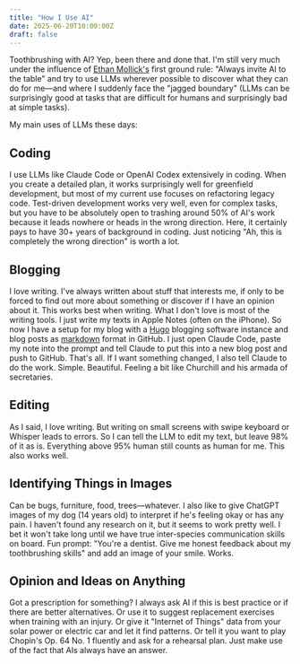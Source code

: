```yaml
---
title: "How I Use AI"
date: 2025-06-20T10:00:00Z
draft: false
---
```


Toothbrushing with AI? Yep, been there and done that. I'm still very much under the influence of [Ethan Mollick's](/reading/) first ground rule: "Always invite AI to the table" and try to use LLMs wherever possible to discover what they can do for me—and where I suddenly face the "jagged boundary" (LLMs can be surprisingly good at tasks that are difficult for humans and surprisingly bad at simple tasks).

My main uses of LLMs these days:

## Coding

I use LLMs like Claude Code or OpenAI Codex extensively in coding. When you create a detailed plan, it works surprisingly well for greenfield development, but most of my current use focuses on refactoring legacy code. Test-driven development works very well, even for complex tasks, but you have to be absolutely open to trashing around 50% of AI's work because it leads nowhere or heads in the wrong direction. Here, it certainly pays to have 30+ years of background in coding. Just noticing "Ah, this is completely the wrong direction" is worth a lot.

## Blogging

I love writing. I've always written about stuff that interests me, if only to be forced to find out more about something or discover if I have an opinion about it. This works best when writing. What I don't love is most of the writing tools. I just write my texts in Apple Notes (often on the iPhone). So now I have a setup for my blog with a [Hugo](https://gohugo.io/) blogging software instance and blog posts as [markdown](https://en.wikipedia.org/wiki/Markdown) format in GitHub. I just open Claude Code, paste my note into the prompt and tell Claude to put this into a new blog post and push to GitHub. That's all. If I want something changed, I also tell Claude to do the work. Simple. Beautiful. Feeling a bit like Churchill and his armada of secretaries.

## Editing

As I said, I love writing. But writing on small screens with swipe keyboard or Whisper leads to errors. So I can tell the LLM to edit my text, but leave 98% of it as is. Everything above 95% human still counts as human for me. This also works well.

## Identifying Things in Images

Can be bugs, furniture, food, trees—whatever. I also like to give ChatGPT images of my dog (14 years old) to interpret if he's feeling okay or has any pain. I haven't found any research on it, but it seems to work pretty well. I bet it won't take long until we have true inter-species communication skills on board. Fun prompt: "You're a dentist. Give me honest feedback about my toothbrushing skills" and add an image of your smile. Works.

## Opinion and Ideas on Anything

Got a prescription for something? I always ask AI if this is best practice or if there are better alternatives. Or use it to suggest replacement exercises when training with an injury. Or give it "Internet of Things" data from your solar power or electric car and let it find patterns. Or tell it you want to play Chopin's Op. 64 No. 1 fluently and ask for a rehearsal plan. Just make use of the fact that AIs always have an answer.